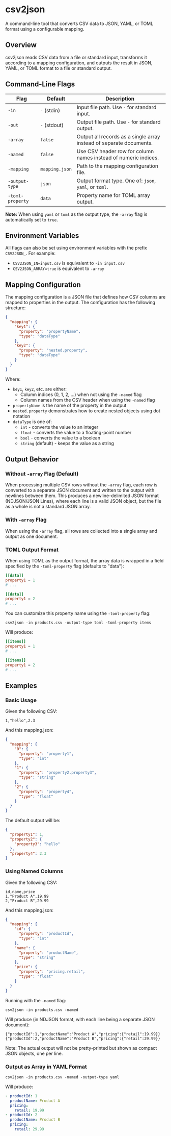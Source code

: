 # csv2json

A command-line tool that converts CSV data to JSON, YAML, or TOML format using a configurable mapping.

## Overview

csv2json reads CSV data from a file or standard input, transforms it according to a mapping configuration, and outputs the result in JSON, YAML, or TOML format to a file or standard output.

## Command-Line Flags

| Flag | Default | Description |
|------|---------|-------------|
| `-in` | `-` (stdin) | Input file path. Use `-` for standard input. |
| `-out` | `-` (stdout) | Output file path. Use `-` for standard output. |
| `-array` | `false` | Output all records as a single array instead of separate documents. |
| `-named` | `false` | Use CSV header row for column names instead of numeric indices. |
| `-mapping` | `mapping.json` | Path to the mapping configuration file. |
| `-output-type` | `json` | Output format type. One of: `json`, `yaml`, or `toml`. |
| `-toml-property` | `data` | Property name for TOML array output. |

**Note:** When using `yaml` or `toml` as the output type, the `-array` flag is automatically set to `true`.

## Environment Variables

All flags can also be set using environment variables with the prefix `CSV2JSON_`. For example:
- `CSV2JSON_IN=input.csv` is equivalent to `-in input.csv`
- `CSV2JSON_ARRAY=true` is equivalent to `-array`

## Mapping Configuration

The mapping configuration is a JSON file that defines how CSV columns are mapped to properties in the output. The configuration has the following structure:

```json
{
  "mapping": {
    "key1": {
      "property": "propertyName",
      "type": "dataType"
    },
    "key2": {
      "property": "nested.property",
      "type": "dataType"
    }
  }
}
```

Where:
- `key1`, `key2`, etc. are either:
  - Column indices (0, 1, 2, ...) when not using the `-named` flag
  - Column names from the CSV header when using the `-named` flag
- `propertyName` is the name of the property in the output
- `nested.property` demonstrates how to create nested objects using dot notation
- `dataType` is one of:
  - `int` - converts the value to an integer
  - `float` - converts the value to a floating-point number
  - `bool` - converts the value to a boolean
  - `string` (default) - keeps the value as a string

## Output Behavior

### Without `-array` Flag (Default)

When processing multiple CSV rows without the `-array` flag, each row is converted to a separate JSON document and written to the output with newlines between them. This produces a newline-delimited JSON format (NDJSON/JSON Lines), where each line is a valid JSON object, but the file as a whole is not a standard JSON array.

### With `-array` Flag

When using the `-array` flag, all rows are collected into a single array and output as one document.

### TOML Output Format

When using TOML as the output format, the array data is wrapped in a field specified by the `-toml-property` flag (defaults to "data"):

```toml
[[data]]
property1 = 1
# ...

[[data]]
property1 = 2
# ...
```

You can customize this property name using the `-toml-property` flag:

```
csv2json -in products.csv -output-type toml -toml-property items
```

Will produce:

```toml
[[items]]
property1 = 1
# ...

[[items]]
property1 = 2
# ...
```

## Examples

### Basic Usage

Given the following CSV:

```csv
1,"hello",2.3
```

And this mapping.json:

```json
{
  "mapping": {
    "0": {
      "property": "property1",
      "type": "int"
    },
    "1": {
      "property": "property2.property3",
      "type": "string"
    },
    "2": {
      "property": "property4",
      "type": "float"
    }
  }
}
```

The default output will be:

```json
{
  "property1": 1,
  "property2": {
    "property3": "hello"
  },
  "property4": 2.3
}
```

### Using Named Columns

Given the following CSV:

```csv
id,name,price
1,"Product A",19.99
2,"Product B",29.99
```

And this mapping.json:

```json
{
  "mapping": {
    "id": {
      "property": "productId",
      "type": "int"
    },
    "name": {
      "property": "productName",
      "type": "string"
    },
    "price": {
      "property": "pricing.retail",
      "type": "float"
    }
  }
}
```

Running with the `-named` flag:

```
csv2json -in products.csv -named
```

Will produce (in NDJSON format, with each line being a separate JSON document):

```
{"productId":1,"productName":"Product A","pricing":{"retail":19.99}}
{"productId":2,"productName":"Product B","pricing":{"retail":29.99}}
```

Note: The actual output will not be pretty-printed but shown as compact JSON objects, one per line.

### Output as Array in YAML Format

```
csv2json -in products.csv -named -output-type yaml
```

Will produce:

```yaml
- productId: 1
  productName: Product A
  pricing:
    retail: 19.99
- productId: 2
  productName: Product B
  pricing:
    retail: 29.99
```
